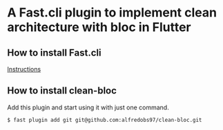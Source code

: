 # A Fast.cli plugin to implement clean architecture with bloc in Flutter

## How to install Fast.cli

[Instructions](https://github.com/pbissonho/fast.cli)

## How to install clean-bloc

Add this plugin and start using it with just one command.

```bash 
$ fast plugin add git git@github.com:alfredobs97/clean-bloc.git 
```
